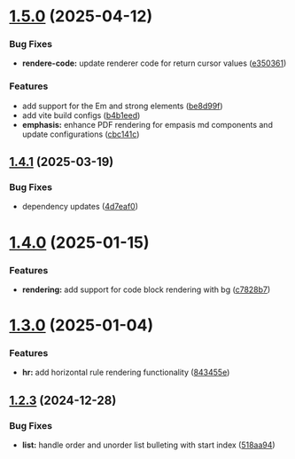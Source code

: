# [1.5.0](https://github.com/JeelGajera/jspdf-md-renderer/compare/v1.4.1...v1.5.0) (2025-04-12)


### Bug Fixes

* **rendere-code:** update renderer code for return cursor values ([e350361](https://github.com/JeelGajera/jspdf-md-renderer/commit/e35036127f2b18a54b52e1d8351afa814653ed27))


### Features

* add support for the Em and strong elements ([be8d99f](https://github.com/JeelGajera/jspdf-md-renderer/commit/be8d99f4dd313240230ad98e424fad3363d53768))
* add vite build configs ([b4b1eed](https://github.com/JeelGajera/jspdf-md-renderer/commit/b4b1eedabf76ddcf23781755a40327509b227520))
* **emphasis:** enhance PDF rendering for empasis md components and update configurations ([cbc141c](https://github.com/JeelGajera/jspdf-md-renderer/commit/cbc141c2f7fdd6743b8cc3994895b7d565803e0c))



## [1.4.1](https://github.com/JeelGajera/jspdf-md-renderer/compare/v1.4.0...v1.4.1) (2025-03-19)


### Bug Fixes

* dependency updates ([4d7eaf0](https://github.com/JeelGajera/jspdf-md-renderer/commit/4d7eaf01f2b388c92953829682d3ea9ec3a6d510))



# [1.4.0](https://github.com/JeelGajera/jspdf-md-renderer/compare/v1.3.0...v1.4.0) (2025-01-15)


### Features

* **rendering:** add support for code block rendering with bg ([c7828b7](https://github.com/JeelGajera/jspdf-md-renderer/commit/c7828b7be26e453406f0607c44f0a6075bfbbd90))



# [1.3.0](https://github.com/JeelGajera/jspdf-md-renderer/compare/v1.2.3...v1.3.0) (2025-01-04)


### Features

* **hr:** add horizontal rule rendering functionality ([843455e](https://github.com/JeelGajera/jspdf-md-renderer/commit/843455e557c6e5bbfbda1ada65c46a2a4108fc76))



## [1.2.3](https://github.com/JeelGajera/jspdf-md-renderer/compare/v1.2.2...v1.2.3) (2024-12-28)


### Bug Fixes

* **list:** handle order and unorder list bulleting with start index ([518aa94](https://github.com/JeelGajera/jspdf-md-renderer/commit/518aa94e1e7f8262d23a4c0088e14ceb5fd181e4))



